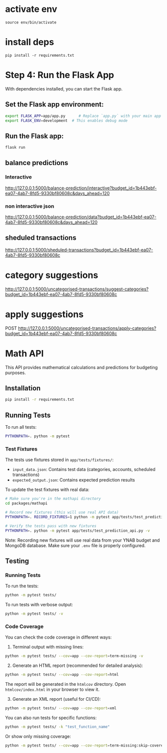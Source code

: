# activate env

```
source env/bin/activate

```

# install deps

```
pip install -r requirements.txt
```

# Step 4: Run the Flask App

With dependencies installed, you can start the Flask app.

## Set the Flask app environment:

```bash
export FLASK_APP=app/app.py      # Replace `app.py` with your main app file if different
export FLASK_ENV=development  # This enables debug mode
```

## Run the Flask app:

```bash
flask run
```

## balance predictions

### Interactive

http://127.0.0.1:5000/balance-prediction/interactive?budget_id=1b443ebf-ea07-4ab7-8fd5-9330bf80608c&days_ahead=120

### non interactive json

http://127.0.0.1:5000/balance-prediction/data?budget_id=1b443ebf-ea07-4ab7-8fd5-9330bf80608c&days_ahead=120

## sheduled transactions

http://127.0.0.1:5000/sheduled-transactions?budget_id=1b443ebf-ea07-4ab7-8fd5-9330bf80608c

# category suggestions

http://127.0.0.1:5000/uncategorised-transactions/suggest-categories?budget_id=1b443ebf-ea07-4ab7-8fd5-9330bf80608c

# apply suggestions

POST http://127.0.0.1:5000/uncategorised-transactions/apply-categories?budget_id=1b443ebf-ea07-4ab7-8fd5-9330bf80608c

# Math API

This API provides mathematical calculations and predictions for budgeting purposes.

## Installation

```bash
pip install -r requirements.txt
```

## Running Tests

To run all tests:
```bash
PYTHONPATH=. python -m pytest
```

### Test Fixtures

The tests use fixtures stored in `app/tests/fixtures/`:
- `input_data.json`: Contains test data (categories, accounts, scheduled transactions)
- `expected_output.json`: Contains expected prediction results

To update the test fixtures with real data:
```bash
# Make sure you're in the mathapi directory
cd packages/mathapi

# Record new fixtures (this will use real API data)
PYTHONPATH=. RECORD_FIXTURES=1 python -m pytest app/tests/test_prediction_api.py::TestPredictionApi::test_record_new_fixtures -v

# Verify the tests pass with new fixtures
PYTHONPATH=. python -m pytest app/tests/test_prediction_api.py -v
```

Note: Recording new fixtures will use real data from your YNAB budget and MongoDB database. Make sure your `.env` file is properly configured.

## Testing

### Running Tests
To run the tests:
```bash
python -m pytest tests/
```

To run tests with verbose output:
```bash
python -m pytest tests/ -v
```

### Code Coverage
You can check the code coverage in different ways:

1. Terminal output with missing lines:
```bash
python -m pytest tests/ --cov=app --cov-report=term-missing -v
```

2. Generate an HTML report (recommended for detailed analysis):
```bash
python -m pytest tests/ --cov=app --cov-report=html
```
The report will be generated in the `htmlcov` directory. Open `htmlcov/index.html` in your browser to view it.

3. Generate an XML report (useful for CI/CD):
```bash
python -m pytest tests/ --cov=app --cov-report=xml
```

You can also run tests for specific functions:
```bash
python -m pytest tests/ -k "test_function_name"
```

Or show only missing coverage:
```bash
python -m pytest tests/ --cov=app --cov-report=term-missing:skip-covered
```
